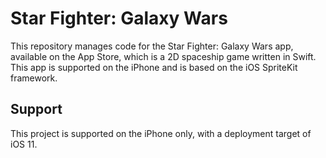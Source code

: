 # Star Fighter: Galaxy Wars
This repository manages code for the Star Fighter: Galaxy Wars app, available on the App Store, which is a 2D spaceship game written in Swift.  This app is supported on the iPhone and is based on the iOS SpriteKit framework.

## Support
This project is supported on the iPhone only, with a deployment target of iOS 11.
